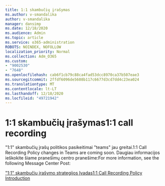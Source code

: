 ```yaml
---
title: 1:1 skambučių įrašymas
ms.author: v-smandalika
author: v-smandalika
manager: dansimp
ms.date: 12/18/2020
ms.audience: Admin
ms.topic: article
ms.service: o365-administration
ROBOTS: NOINDEX, NOFOLLOW
localization_priority: Normal
ms.collection: Adm_O365
ms.custom:
- "9002530"
- "7648"
ms.openlocfilehash: cab6f1cb79c88ca4fad53dcc8970ca37b507eae3
ms.sourcegitcommit: 2ffdf6096de5608b117c6677d3cd7dd4c23ea024
ms.translationtype: MT
ms.contentlocale: lt-LT
ms.lasthandoff: 12/18/2020
ms.locfileid: "49721942"
---
```

# <a name="11-call-recording"></a><span data-ttu-id="1ab45-102">1:1 skambučių įrašymas</span><span class="sxs-lookup"><span data-stu-id="1ab45-102">1:1 call recording</span></span>

<span data-ttu-id="1ab45-103">"1:1" skambučių įrašų politikos pasikeitimai "teams" jau greitai.</span><span class="sxs-lookup"><span data-stu-id="1ab45-103">1:1 Call Recording Policy changes in Teams are coming soon.</span></span> <span data-ttu-id="1ab45-104">Daugiau informacijos ieškokite šiame pranešimų centro pranešime:</span><span class="sxs-lookup"><span data-stu-id="1ab45-104">For more information, see the following Message Center Post:</span></span>

[<span data-ttu-id="1ab45-105">"1:1" skambučių įrašymo strategijos Įvadas</span><span class="sxs-lookup"><span data-stu-id="1ab45-105">1:1 Call Recording Policy Introduction</span></span>](https://admin.microsoft.com/AdminPortal/Home)
